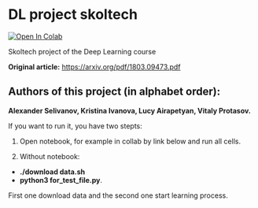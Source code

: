 # DL project skoltech

[![Open In Colab](https://colab.research.google.com/assets/colab-badge.svg)](https://colab.research.google.com/github/Vitaly-Protasov/DL_project_skoltech/)

Skoltech project of the Deep Learning course

 **Original article:** https://arxiv.org/pdf/1803.09473.pdf

## Authors of this project (in alphabet order):

**Alexander Selivanov, Kristina Ivanova, Lucy Airapetyan, Vitaly Protasov.**


If you want to run it, you have two stepts:
1) Open notebook, for example in collab by link below and run all cells.

2) Without notebook: 
* **./download data.sh** 
* **python3 for_test_file.py**.

First one download data and the second one start learning process.
